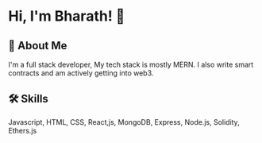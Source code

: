 # Hi, I'm Bharath! 👋

## 🚀 About Me
I'm a full stack developer, My tech stack is mostly MERN. I also write smart contracts and am actively getting into web3.

## 🛠 Skills
Javascript, HTML, CSS, React,js, MongoDB, Express, Node.js, Solidity, Ethers.js



<!---
bharath-krypc/bharath-krypc is a ✨ special ✨ repository because its `README.md` (this file) appears on your GitHub profile.
You can click the Preview link to take a look at your changes.
--->
